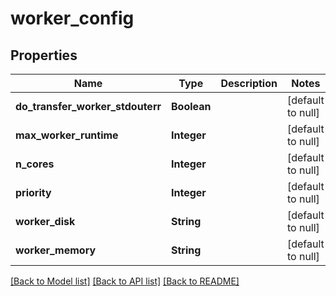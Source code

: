 # worker_config
## Properties

| Name | Type | Description | Notes |
|------------ | ------------- | ------------- | -------------|
| **do\_transfer\_worker\_stdouterr** | **Boolean** |  | [default to null] |
| **max\_worker\_runtime** | **Integer** |  | [default to null] |
| **n\_cores** | **Integer** |  | [default to null] |
| **priority** | **Integer** |  | [default to null] |
| **worker\_disk** | **String** |  | [default to null] |
| **worker\_memory** | **String** |  | [default to null] |

[[Back to Model list]](../README.md#documentation-for-models) [[Back to API list]](../README.md#documentation-for-api-endpoints) [[Back to README]](../README.md)

